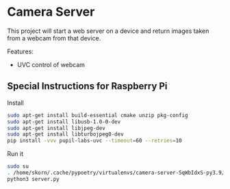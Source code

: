 # Camera Server
This project will start a web server on a device and return images taken from a webcam from that device.

Features:
- UVC control of webcam


## Special Instructions for Raspberry Pi
Install
```bash
sudo apt-get install build-essential cmake unzip pkg-config
sudo apt-get install libusb-1.0-0-dev
sudo apt-get install libjpeg-dev
sudo apt-get install libturbojpeg0-dev
pip install -vvv pupil-labs-uvc --timeout=60 --retries=10
```

Run it
```bash
sudo su
. /home/skorn/.cache/pypoetry/virtualenvs/camera-server-5qWbIdxS-py3.9/bin/activate
python3 server.py
```